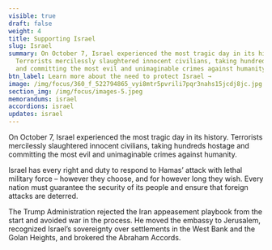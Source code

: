 ```yaml
---
visible: true
draft: false
weight: 4
title: Supporting Israel
slug: Israel
summary: On October 7, Israel experienced the most tragic day in its history.
  Terrorists mercilessly slaughtered innocent civilians, taking hundreds hostage
  and committing the most evil and unimaginable crimes against humanity.
btn_label: Learn more about the need to protect Israel →
image: /img/focus/360_f_522794865_vyi8mtr5pvrili7pqr3nahs15jcdj8jc.jpg
section_img: /img/focus/images-5.jpeg
memorandums: israel
accordions: israel
updates: israel
---
```

On October 7, Israel experienced the most tragic day in its history. Terrorists mercilessly slaughtered innocent civilians, taking hundreds hostage and committing the most evil and unimaginable crimes against humanity.

Israel has every right and duty to respond to Hamas’ attack with lethal military force – however they choose, and for however long they wish. Every nation must guarantee the security of its people and ensure that foreign attacks are deterred.

The Trump Administration rejected the Iran appeasement playbook from the start and avoided war in the process. He moved the embassy to Jerusalem, recognized Israel’s sovereignty over settlements in the West Bank and the Golan Heights, and brokered the Abraham Accords.